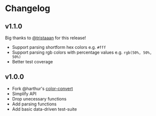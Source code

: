 # Changelog

## v1.1.0

Big thanks to [@tristaaan](https://github.com/tristaaan) for this release!

* Support parsing shortform hex colors e.g. `#fff`
* Support parsing rgb colors with percentage values e.g. `rgb(50%, 50%, 50%)`
* Better test coverage

## v1.0.0

* Fork @harthur's [color-convert](https://github.com/harthur/color-convert)
* Simplify API
* Drop unecessary functions
* Add parsing functions
* Add basic data-driven test-suite